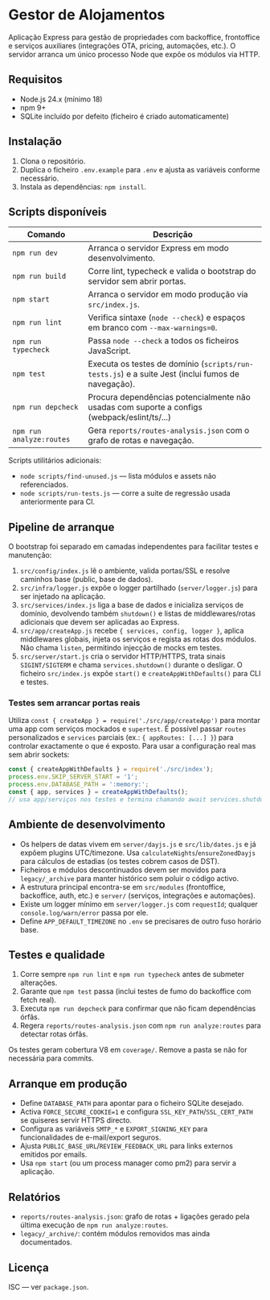 # Gestor de Alojamentos

Aplicação Express para gestão de propriedades com backoffice, frontoffice e serviços
auxiliares (integrações OTA, pricing, automações, etc.). O servidor arranca um único
processo Node que expõe os módulos via HTTP.

## Requisitos

- Node.js 24.x (mínimo 18)
- npm 9+
- SQLite incluído por defeito (ficheiro é criado automaticamente)

## Instalação

1. Clona o repositório.
2. Duplica o ficheiro `.env.example` para `.env` e ajusta as variáveis conforme necessário.
3. Instala as dependências: `npm install`.

## Scripts disponíveis

| Comando | Descrição |
| --- | --- |
| `npm run dev` | Arranca o servidor Express em modo desenvolvimento. |
| `npm run build` | Corre lint, typecheck e valida o bootstrap do servidor sem abrir portas. |
| `npm start` | Arranca o servidor em modo produção via `src/index.js`. |
| `npm run lint` | Verifica sintaxe (`node --check`) e espaços em branco com `--max-warnings=0`. |
| `npm run typecheck` | Passa `node --check` a todos os ficheiros JavaScript. |
| `npm test` | Executa os testes de domínio (`scripts/run-tests.js`) e a suite Jest (inclui fumos de navegação). |
| `npm run depcheck` | Procura dependências potencialmente não usadas com suporte a configs (webpack/eslint/ts/...) |
| `npm run analyze:routes` | Gera `reports/routes-analysis.json` com o grafo de rotas e navegação. |

Scripts utilitários adicionais:

- `node scripts/find-unused.js` — lista módulos e assets não referenciados.
- `node scripts/run-tests.js` — corre a suite de regressão usada anteriormente para CI.

## Pipeline de arranque

O bootstrap foi separado em camadas independentes para facilitar testes e manutenção:

1. `src/config/index.js` lê o ambiente, valida portas/SSL e resolve caminhos base (public, base de dados).
2. `src/infra/logger.js` expõe o logger partilhado (`server/logger.js`) para ser injetado na aplicação.
3. `src/services/index.js` liga a base de dados e inicializa serviços de domínio, devolvendo também `shutdown()`
   e listas de middlewares/rotas adicionais que devem ser aplicadas ao Express.
4. `src/app/createApp.js` recebe `{ services, config, logger }`, aplica middlewares globais, injeta os serviços
   e regista as rotas dos módulos. Não chama `listen`, permitindo injecção de mocks em testes.
5. `src/server/start.js` cria o servidor HTTP/HTTPS, trata sinais `SIGINT/SIGTERM` e chama `services.shutdown()`
   durante o desligar. O ficheiro `src/index.js` expõe `start()` e `createAppWithDefaults()` para CLI e testes.

### Testes sem arrancar portas reais

Utiliza `const { createApp } = require('./src/app/createApp')` para montar uma app com serviços mockados e
`supertest`. É possível passar `routes` personalizados e `services` parciais (ex.: `{ appRoutes: [...] }`) para
controlar exactamente o que é exposto. Para usar a configuração real mas sem abrir sockets:

```js
const { createAppWithDefaults } = require('./src/index');
process.env.SKIP_SERVER_START = '1';
process.env.DATABASE_PATH = ':memory:';
const { app, services } = createAppWithDefaults();
// usa app/serviços nos testes e termina chamando await services.shutdown?.()
```

## Ambiente de desenvolvimento

- Os helpers de datas vivem em `server/dayjs.js` e `src/lib/dates.js` e já expõem plugins UTC/timezone. Usa `calculateNights`/`ensureZonedDayjs` para cálculos de estadias (os testes cobrem casos de DST).
- Ficheiros e módulos descontinuados devem ser movidos para `legacy/_archive` para manter
histórico sem poluir o código activo.
- A estrutura principal encontra-se em `src/modules` (frontoffice, backoffice, auth, etc.) e
`server/` (serviços, integrações e automações).
- Existe um logger mínimo em `server/logger.js` com `requestId`; qualquer `console.log/warn/error` passa por ele.
- Define `APP_DEFAULT_TIMEZONE` no `.env` se precisares de outro fuso horário base.

## Testes e qualidade

1. Corre sempre `npm run lint` e `npm run typecheck` antes de submeter alterações.
2. Garante que `npm test` passa (inclui testes de fumo do backoffice com fetch real).
3. Executa `npm run depcheck` para confirmar que não ficam dependências órfãs.
4. Regera `reports/routes-analysis.json` com `npm run analyze:routes` para detectar rotas órfãs.

Os testes geram cobertura V8 em `coverage/`. Remove a pasta se não for necessária para commits.

## Arranque em produção

- Define `DATABASE_PATH` para apontar para o ficheiro SQLite desejado.
- Activa `FORCE_SECURE_COOKIE=1` e configura `SSL_KEY_PATH`/`SSL_CERT_PATH` se quiseres servir HTTPS directo.
- Configura as variáveis `SMTP_*` e `EXPORT_SIGNING_KEY` para funcionalidades de e-mail/export seguros.
- Ajusta `PUBLIC_BASE_URL`/`REVIEW_FEEDBACK_URL` para links externos emitidos por emails.
- Usa `npm start` (ou um process manager como pm2) para servir a aplicação.

## Relatórios

- `reports/routes-analysis.json`: grafo de rotas + ligações gerado pela última execução de `npm run analyze:routes`.
- `legacy/_archive/`: contém módulos removidos mas ainda documentados.

## Licença

ISC — ver `package.json`.
